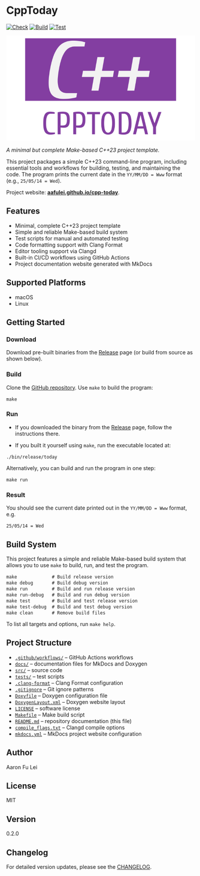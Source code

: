 # CppToday

[![Check](https://github.com/aafulei/cpp-today/actions/workflows/check.yml/badge.svg)](https://github.com/aafulei/cpp-today/actions/workflows/check.yml)
[![Build](https://github.com/aafulei/cpp-today/actions/workflows/build.yml/badge.svg)](https://github.com/aafulei/cpp-today/actions/workflows/build.yml)
[![Test](https://github.com/aafulei/cpp-today/actions/workflows/test.yml/badge.svg)](https://github.com/aafulei/cpp-today/actions/workflows/test.yml)

![](./docs/img/logo.svg)

*A minimal but complete Make-based C++23 project template.*

This project packages a simple C++23 command-line program, including essential
tools and workflows for building, testing, and maintaining the code. The
program prints the current date in the `YY/MM/DD = Www` format (e.g., `25/05/14
= Wed`).

Project website:
[**aafulei.github.io/cpp-today**](https://aafulei.github.io/cpp-today).

## Features

- Minimal, complete C++23 project template
- Simple and reliable Make-based build system
- Test scripts for manual and automated testing
- Code formatting support with Clang Format
- Editor tooling support via Clangd
- Built-in CI/CD workflows using GitHub Actions
- Project documentation website generated with MkDocs

## Supported Platforms

- macOS
- Linux

## Getting Started

### Download

Download pre-built binaries from the
[Release](https://github.com/aafulei/cpp-today/releases)
page (or build from source as shown below).

### Build

Clone the [GitHub repository](https://github.com/aafulei/cpp-today). Use `make`
to build the program:

```shell
make
```

### Run

- If you downloaded the binary from the
[Release](https://github.com/aafulei/cpp-today/releases)
page, follow the instructions there.

- If you built it yourself using `make`, run the executable located at:

```shell
./bin/release/today
```

Alternatively, you can build and run the program in one step:

```shell
make run
```

### Result

You should see the current date printed out in the `YY/MM/DD = Www` format, e.g.

```
25/05/14 = Wed
```

## Build System

This project features a simple and reliable Make-based build system that allows
you to use `make` to build, run, and test the program.

```shell
make             # Build release version
make debug       # Build debug version
make run         # Build and run release version
make run-debug   # Build and run debug version
make test        # Build and test release version
make test-debug  # Build and test debug version
make clean       # Remove build files
```

To list all targets and options, run `make help`.

## Project Structure

- [`.github/workflows/`](./.github/workflows/) – GitHub Actions workflows
- [`docs/`](./docs/) – documentation files for MkDocs and Doxygen
- [`src/`](./src/) – source code
- [`tests/`](./tests/) – test scripts
- [`.clang-format`](./.clang-format) – Clang Format configuration
- [`.gitignore`](./.gitignore) – Git ignore patterns
- [`Doxyfile`](./Doxyfile) – Doxygen configuration file
- [`DoxygenLayout.xml`](./DoxygenLayout.xml) – Doxygen website layout
- [`LICENSE`](./LICENSE) – software license
- [`Makefile`](./Makefile) – Make build script
- [`README.md`](./README.md) – repository documentation (this file)
- [`compile_flags.txt`](./compile_flags.txt) – Clangd compile options
- [`mkdocs.yml`](./mkdocs.yml) – MkDocs project website configuration

## Author

Aaron Fu Lei

## License

MIT

## Version

0.2.0

## Changelog

For detailed version updates, please see the [CHANGELOG](./CHANGELOG.md).
